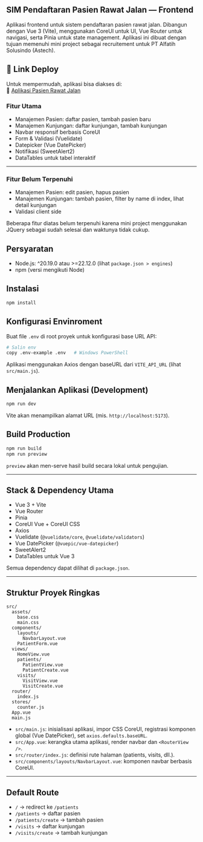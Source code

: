 ## SIM Pendaftaran Pasien Rawat Jalan — Frontend

Aplikasi frontend untuk sistem pendaftaran pasien rawat jalan. Dibangun dengan Vue 3 (Vite), menggunakan CoreUI untuk UI, Vue Router untuk navigasi, serta Pinia untuk state management. Aplikasi ini dibuat dengan tujuan memenuhi mini project sebagai recruitement untuk PT Alfatih Solusindo (Astech).

## 🚀 Link Deploy  
Untuk mempermudah, aplikasi bisa diakses di:  
🔗 [Aplikasi Pasien Rawat Jalan](https://vue.muammar.web.id/patients)


### Fitur Utama

- Manajemen Pasien: daftar pasien, tambah pasien baru
- Manajemen Kunjungan: daftar kunjungan, tambah kunjungan
- Navbar responsif berbasis CoreUI
- Form & Validasi (Vuelidate)
- Datepicker (Vue DatePicker)
- Notifikasi (SweetAlert2)
- DataTables untuk tabel interaktif

---

### Fitur Belum Terpenuhi

- Manajemen Pasien: edit pasien, hapus pasien
- Manajemen Kunjungan: tambah pasien, filter by name di index, lihat detail kunjungan
- Validasi client side

Beberapa fitur diatas belum terpenuhi karena mini project menggunakan JQuery sebagai sudah selesai dan waktunya tidak cukup.

## Persyaratan

- Node.js: ^20.19.0 atau >=22.12.0 (lihat `package.json > engines`)
- npm (versi mengikuti Node)

## Instalasi

```bash
npm install
```

## Konfigurasi Envinroment

Buat file `.env` di root proyek untuk konfigurasi base URL API:

```bash
# Salin env
copy .env-example .env   # Windows PowerShell
```

Aplikasi menggunakan Axios dengan baseURL dari `VITE_API_URL` (lihat `src/main.js`).

## Menjalankan Aplikasi (Development)

```bash
npm run dev
```

Vite akan menampilkan alamat URL (mis. `http://localhost:5173`).

## Build Production

```bash
npm run build
npm run preview
```

`preview` akan men-serve hasil build secara lokal untuk pengujian.

---

## Stack & Dependency Utama

- Vue 3 + Vite
- Vue Router
- Pinia
- CoreUI Vue + CoreUI CSS
- Axios
- Vuelidate (`@vuelidate/core`, `@vuelidate/validators`)
- Vue DatePicker (`@vuepic/vue-datepicker`)
- SweetAlert2
- DataTables untuk Vue 3

Semua dependency dapat dilihat di `package.json`.

---

## Struktur Proyek Ringkas

```
src/
  assets/
    base.css
    main.css
  components/
    layouts/
      NavbarLayout.vue
    PatientForm.vue
  views/
    HomeView.vue
    patients/
      PatientView.vue
      PatientCreate.vue
    visits/
      VisitView.vue
      VisitCreate.vue
  router/
    index.js
  stores/
    counter.js
  App.vue
  main.js
```

- `src/main.js`: inisialisasi aplikasi, impor CSS CoreUI, registrasi komponen global (Vue DatePicker), set `axios.defaults.baseURL`.
- `src/App.vue`: kerangka utama aplikasi, render navbar dan `<RouterView />`.
- `src/router/index.js`: definisi rute halaman (patients, visits, dll.).
- `src/components/layouts/NavbarLayout.vue`: komponen navbar berbasis CoreUI.

---

## Default Route

- `/` → redirect ke `/patients`
- `/patients` → daftar pasien
- `/patients/create` → tambah pasien
- `/visits` → daftar kunjungan
- `/visits/create` → tambah kunjungan
